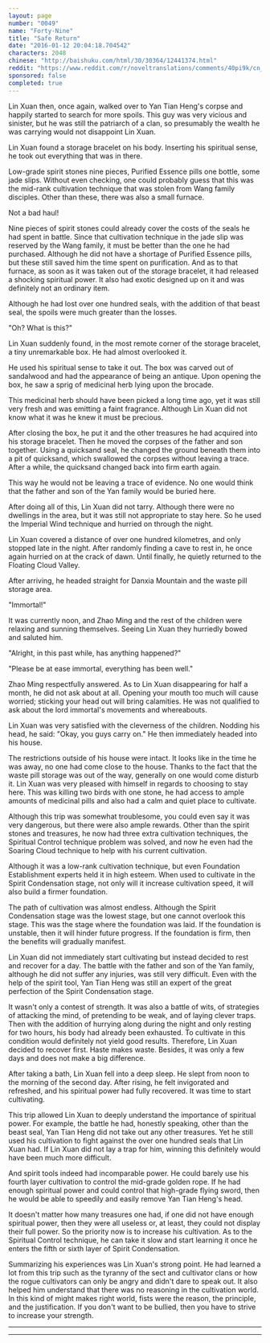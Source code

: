 ```yaml
---
layout: page
number: "0049"
name: "Forty-Nine"
title: "Safe Return"
date: "2016-01-12 20:04:18.704542"
characters: 2048
chinese: "http://baishuku.com/html/30/30364/12441374.html"
reddit: "https://www.reddit.com/r/noveltranslations/comments/40pi9k/cn_tempered_immortal_chapter_0049/"
sponsored: false
completed: true
---
```


Lin Xuan then, once again, walked over to Yan Tian Heng's corpse and happily started to search for more spoils. This guy was very vicious and sinister, but he was still the patriarch of a clan, so presumably the wealth he was carrying would not disappoint Lin Xuan.

Lin Xuan found a storage bracelet on his body. Inserting his spiritual sense, he took out everything that was in there.

Low-grade spirit stones nine pieces, Purified Essence pills one bottle, some jade slips. Without even checking, one could probably guess that this was the mid-rank cultivation technique that was stolen from Wang family disciples. Other than these, there was also a small furnace.

Not a bad haul!

Nine pieces of spirit stones could already cover the costs of the seals he had spent in battle. Since that cultivation technique in the jade slip was reserved by the Wang family, it must be better than the one he had purchased. Although he did not have a shortage of Purified Essence pills, but these still saved him the time spent on purification. And as to that furnace, as soon as it was taken out of the storage bracelet, it had released a shocking spiritual power. It also had exotic designed up on it and was definitely not an ordinary item.

Although he had lost over one hundred seals, with the addition of that beast seal, the spoils were much greater than the losses.

"Oh? What is this?"

Lin Xuan suddenly found, in the most remote corner of the storage bracelet, a tiny unremarkable box. He had almost overlooked it.

He used his spiritual sense to take it out. The box was carved out of sandalwood and had the appearance of being an antique. Upon opening the box, he saw a sprig of medicinal herb lying upon the brocade.

This medicinal herb should have been picked a long time ago, yet it was still very fresh and was emitting a faint fragrance. Although Lin Xuan did not know what it was he knew it must be precious.

After closing the box, he put it and the other treasures he had acquired into his storage bracelet. Then he moved the corpses of the father and son together. Using a quicksand seal, he changed the ground beneath them into a pit of quicksand, which swallowed the corpses without leaving a trace. After a while, the quicksand changed back into firm earth again.

This way he would not be leaving a trace of evidence. No one would think that the father and son of the Yan family would be buried here.

After doing all of this, Lin Xuan did not tarry. Although there were no dwellings in the area, but it was still not appropriate to stay here. So he used the Imperial Wind technique and hurried on through the night.

Lin Xuan covered a distance of over one hundred kilometres, and only stopped late in the night. After randomly finding a cave to rest in, he once again hurried on at the crack of dawn. Until finally, he quietly returned to the Floating Cloud Valley.

After arriving, he headed straight for Danxia Mountain and the waste pill storage area.

"Immortal!"

It was currently noon, and Zhao Ming and the rest of the children were relaxing and sunning themselves. Seeing Lin Xuan they hurriedly bowed and saluted him.

"Alright, in this past while, has anything happened?"

"Please be at ease immortal, everything has been well."

Zhao Ming respectfully answered. As to Lin Xuan disappearing for half a month, he did not ask about at all. Opening your mouth too much will cause worried; sticking your head out will bring calamities. He was not qualified to ask about the lord immortal's movements and whereabouts.

Lin Xuan was very satisfied with the cleverness of the children. Nodding his head, he said: "Okay, you guys carry on." He then immediately headed into his house.

The restrictions outside of his house were intact. It looks like in the time he was away, no one had come close to the house. Thanks to the fact that the waste pill storage was out of the way, generally on one would come disturb it. Lin Xuan was very pleased with himself in regards to choosing to stay here. This was killing two birds with one stone, he had access to ample amounts of medicinal pills and also had a calm and quiet place to cultivate.

Although this trip was somewhat troublesome, you could even say it was very dangerous, but there were also ample rewards. Other than the spirit stones and treasures, he now had three extra cultivation techniques, the Spiritual Control technique problem was solved, and now he even had the Soaring Cloud technique to help with his current cultivation.

Although it was a low-rank cultivation technique, but even Foundation Establishment experts held it in high esteem. When used to cultivate in the Spirit Condensation stage, not only will it increase cultivation speed, it will also build a firmer foundation.

The path of cultivation was almost endless. Although the Spirit Condensation stage was the lowest stage, but one cannot overlook this stage. This was the stage where the foundation was laid. If the foundation is unstable, then it will hinder future progress. If the foundation is firm, then the benefits will gradually manifest.

Lin Xuan did not immediately start cultivating but instead decided to rest and recover for a day. The battle with the father and son of the Yan family, although he did not suffer any injuries, was still very difficult. Even with the help of the spirit tool, Yan Tian Heng was still an expert of the great perfection of the Spirit Condensation stage.

It wasn't only a contest of strength. It was also a battle of wits, of strategies of attacking the mind, of pretending to be weak, and of laying clever traps. Then with the addition of hurrying along during the night and only resting for two hours, his body had already been exhausted. To cultivate in this condition would definitely not yield good results. Therefore, Lin Xuan decided to recover first. Haste makes waste. Besides, it was only a few days and does not make a big difference.

After taking a bath, Lin Xuan fell into a deep sleep. He slept from noon to the morning of the second day. After rising, he felt invigorated and refreshed, and his spiritual power had fully recovered. It was time to start cultivating.

This trip allowed Lin Xuan to deeply understand the importance of spiritual power. For example, the battle he had, honestly speaking, other than the beast seal, Yan Tian Heng did not take out any other treasures. Yet he still used his cultivation to fight against the over one hundred seals that Lin Xuan had. If Lin Xuan did not lay a trap for him, winning this definitely would have been much more difficult.

And spirit tools indeed had incomparable power. He could barely use his fourth layer cultivation to control the mid-grade golden rope. If he had enough spiritual power and could control that high-grade flying sword, then he would be able to speedily and easily remove Yan Tian Heng's head.

It doesn't matter how many treasures one had, if one did not have enough spiritual power, then they were all useless or, at least, they could not display their full power. So the priority now is to increase his cultivation. As to the Spiritual Control technique, he can take it slow and start learning it once he enters the fifth or sixth layer of Spirit Condensation.

Summarizing his experiences was Lin Xuan's strong point. He had learned a lot from this trip such as the tyranny of the sect and cultivator clans or how the rogue cultivators can only be angry and didn't dare to speak out. It also helped him understand that there was no reasoning in the cultivation world. In this kind of might makes right world, fists were the reason, the principle, and the justification. If you don't want to be bullied, then you have to strive to increase your strength.

- - -
- - -


